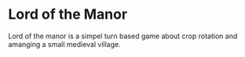 # Lord of the Manor
Lord of the manor is a simpel turn based game about crop rotation and amanging a small medieval village.
